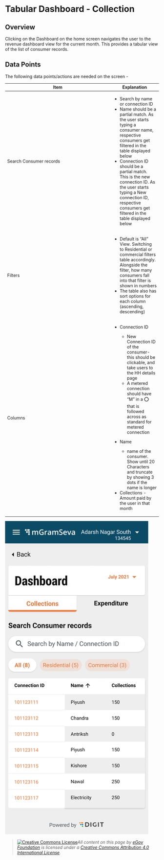 # Tabular Dashboard - Collection

## Overview

Clicking on the Dashboard on the home screen navigates the user to the revenue dashboard view for the current month. This provides a tabular view of the list of consumer records.

## Data Points

The following data points/actions are needed on the screen -

<table data-header-hidden><thead><tr><th width="331">Item</th><th>Explanation</th></tr></thead><tbody><tr><td>Search Consumer records</td><td><ul><li>Search by name or connection ID</li><li>Name should be a partial match. As the user starts typing a consumer name, respective consumers get filtered in the table displayed below</li><li>Connection ID should be a partial match. This is the new connection ID. As the user starts typing a New connection ID, respective consumers get filtered in the table displayed below</li></ul></td></tr><tr><td>Filters</td><td><ul><li>Default is “All” View. Switching to Residential or commercial filters table accordingly. Alongside the filter, how many consumers fall into that filter is shown in numbers</li><li>The table also has sort options for each column (ascending, descending)</li></ul></td></tr><tr><td>Columns</td><td><ul><li><p>Connection ID</p><ul><li>New Connection ID of the consumer- this should be clickable, and take users to the HH details page</li><li>A metered connection should have “M” in a ⭕️ that is followed across as standard for metered connection</li></ul></li><li><p>Name</p><ul><li>name of the consumer. Show until 20 Characters and truncate by showing 3 dots if the name is longer</li></ul></li><li>Collections - Amount paid by the user in that month</li></ul></td></tr></tbody></table>

![](<../../../.gitbook/assets/image (79).png>)

> [![Creative Commons License](https://i.creativecommons.org/l/by/4.0/80x15.png)_​_](http://creativecommons.org/licenses/by/4.0/)_All content on this page by_ [_eGov Foundation_](https://egov.org.in/) _is licensed under a_ [_Creative Commons Attribution 4.0 International License_](http://creativecommons.org/licenses/by/4.0/)_._
